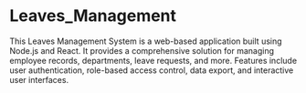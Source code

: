 # Leaves_Management
This Leaves Management System is a web-based application built using Node.js and React. It provides a comprehensive solution for managing employee records, departments, leave requests, and more. Features include user authentication, role-based access control, data export, and interactive user interfaces. 
